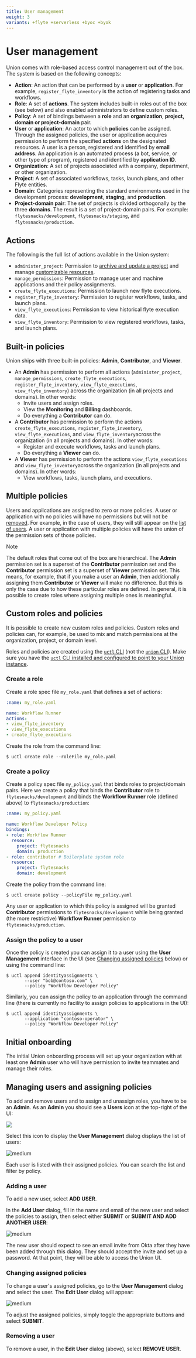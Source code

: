 ```yaml
---
title: User management
weight: 3
variants: +flyte +serverless +byoc +byok
---
```


# User management

Union comes with role-based access control management out of the box.
The system is based on the following concepts:

* **Action**: An action that can be performed by a **user** or **application**.
For example, `register_flyte_inventory` is the action of registering tasks and workflows.
* **Role**: A set of **actions**.
The system includes built-in roles out of the box (see below) and also enabled administrators to define custom roles.
* **Policy**: A set of bindings between a **role** and an **organization**, **project, domain or project-domain** pair.
* **User** or **application**: An actor to which **policies** can be assigned.
Through the assigned policies, the user or application acquires permission to perform the specified **actions** on the designated resources.
A user is a person, registered and identified by **email address**.
An application is an automated process (a bot, service, or other type of program), registered and identified by **application ID**.
* **Organization**: A set of projects associated with a company, department, or other organization.
* **Project**: A set of associated workflows, tasks, launch plans, and other Flyte entities.
* **Domain**: Categories representing the standard environments used in the development process: **development**, **staging**, and **production**.
* **Project-domain pair**: The set of projects is divided orthogonally by the three **domains**.
The result is a set of project-domain pairs.
For example: `flytesnacks/development`, `flytesnacks/staging`, and `flytesnacks/production`.

## Actions

The following is the full list of actions available in the Union system:

* `administer_project`: Permission to [archive and update a project](https://docs.flyte.org/en/latest/flytectl/gen/flytectl_update.html) and manage [customizable resources](https://docs.flyte.org/en/latest/deployment/configuration/customizable_resources.html).
* `manage_permissions`: Permission to manage user and machine applications and their policy assignments.
* `create_flyte_executions`: Permission to launch new flyte executions.
* `register_flyte_inventory`: Permission to register workflows, tasks, and launch plans.
* `view_flyte_executions`: Permission to view historical flyte execution data.
* `view_flyte_inventory`: Permission to view registered workflows, tasks, and launch plans.

## Built-in policies

Union ships with three built-in policies: **Admin**, **Contributor**, and **Viewer**.

* An **Admin** has permission to perform all actions (`administer_project`, `manage_permissions`, `create_flyte_executions`, `register_flyte_inventory`, `view_flyte_executions`, `view_flyte_inventory`) across the organization (in all projects and domains).
In other words:
  * Invite users and assign roles.
  * View the **Monitoring** and **Billing** dashboards.
  * Do everything a **Contributor** can do.
* A **Contributor** has permission to perform the actions `create_flyte_executions`, `register_flyte_inventory`, `view_flyte_executions`, and `view_flyte_inventory`across the organization (in all projects and domains). In other words:
  * Register and execute workflows, tasks and launch plans.
  * Do everything a **Viewer** can do.
* A **Viewer** has permission to perform the actions `view_flyte_executions` and `view_flyte_inventory`across the organization (in all projects and domains).
In other words:
  * View workflows, tasks, launch plans, and executions.

## Multiple policies

Users and applications are assigned to zero or more policies.
A user or application with no policies will have no permissions but will not be [removed](#removing-a-user).
For example, in the case of users, they will still appear on the [list of users](#managing-users-and-assigning-policies).
A user or application with multiple policies will have the union of the permission sets of those policies.

> [!NOTE]
> The default roles that come out of the box are hierarchical.
> The **Admin** permission set is a superset of the **Contributor** permission set and the **Contributor** permission set is a superset of **Viewer** permission set.
> This means, for example, that if you make a user an **Admin**, then additionally assigning them **Contributor** or **Viewer** will make no difference.
> But this is only the case due to how these particular roles are defined.
> In general, it is possible to create roles where assigning multiple ones is meaningful.


## Custom roles and policies

It is possible to create new custom roles and policies.
Custom roles and policies can, for example, be used to mix and match permissions at the organization, project, or domain level.

Roles and policies are created using the [`uctl` CLI](../../api-reference/uctl-cli/index.md) (not the [`union` CLI](../../api-reference/union-cli.md)).
Make sure you have the [`uctl` CLI installed and configured to point to your Union instance](../../api-reference/uctl-cli/index.md).


### Create a role

Create a role spec file `my_role.yaml` that defines a set of actions:

```yaml
:name: my_role.yaml

name: Workflow Runner
actions:
- view_flyte_inventory
- view_flyte_executions
- create_flyte_executions
```


Create the role from the command line:

```shell
$ uctl create role --roleFile my_role.yaml
```


### Create a policy

Create a policy spec file `my_policy.yaml` that binds roles to project/domain pairs.
Here we create a policy that binds the **Contributor** role to `flytesnacks/development` and binds the **Workflow Runner** role (defined above) to `flytesnacks/production`:

```yaml
:name: my_policy.yaml

name: Workflow Developer Policy
bindings:
- role: Workflow Runner
  resource:
    project: flytesnacks
    domain: production
- role: contributor # Boilerplate system role
  resource:
    project: flytesnacks
    domain: development
```


Create the policy from the command line:

```shell
$ uctl create policy --policyFile my_policy.yaml
```


Any user or application to which this policy is assigned will be granted **Contributor** permissions to `flytesnacks/development` while being granted (the more restrictive) **Workflow Runner** permission to `flytesnacks/production`.

### Assign the policy to a user

Once the policy is created you can assign it to a user using the **User Management** interface in the UI (see [Changing assigned policies](#changing-assigned-policies) below) or using the command line:

```shell
$ uctl append identityassignments \
       --user "bob@contoso.com" \
       --policy "Workflow Developer Policy"
```


Similarly, you can assign the policy to an application through the command line (there is currently no facility to assign policies to applications in the UI):

```shell
$ uctl append identityassignments \
       --application "contoso-operator" \
       --policy "Workflow Developer Policy"
```


## Initial onboarding

The initial Union onboarding process will set up your organization with at least one **Admin** user who will have permission to invite teammates and manage their roles.

## Managing users and assigning policies

To add and remove users and to assign and unassign roles, you have to be an **Admin**.
As an **Admin** you should see a **Users** icon at the top-right of the UI:

![](/_static/images/user-guide/administration/user-management/users-button.png)

Select this icon to display the **User Management** dialog displays the list of users:

![](/_static/images/user-guide/administration/user-management/user-management.png "medium")

Each user is listed with their assigned policies. You can search the list and filter by policy.

### Adding a user

To add a new user, select **ADD USER**.

In the **Add User** dialog, fill in the name and email of the new user and select the policies to assign, then select either **SUBMIT** or **SUBMIT AND ADD ANOTHER USER**:

![](/_static/images/user-guide/administration/user-management/add-user.png "medium")

The new user should expect to see an email invite from Okta after they have been added through this dialog.
They should accept the invite and set up a password. At that point, they will be able to access the Union UI.

### Changing assigned policies

To change a user's assigned policies, go to the **User Management** dialog and select the user. The **Edit User** dialog will appear:

![](/_static/images/user-guide/administration/user-management/edit-user.png "medium")

To adjust the assigned policies, simply toggle the appropriate buttons and select **SUBMIT**.

### Removing a user

To remove a user, in the **Edit User** dialog (above), select **REMOVE USER**.
